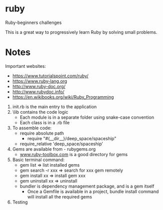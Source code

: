 ruby
====

Ruby-beginners challenges

This is a great way to progressively learn Ruby by solving small problems.

Notes
=============

Important websites:
+ https://www.tutorialspoint.com/ruby/
+ https://www.ruby-lang.org
+ http://www.ruby-doc.org/
+ http://www.rubydoc.info/
+ https://en.wikibooks.org/wiki/Ruby_Programming

1. init.rb is the main entry to the application
2. \lib contains the code logic
    + Each module is in a separate folder using snake-case convention
    + Each class is in a .rb file
3. To assemble code:
    + require absolute path
        + require "#{\_\_dir\_\_}/deep_space/spaceship"
    + require\_relative 'deep\_space/spaceship'
4. Gems are available from - rubygems.org
    + www.ruby-toolbox.com is a good directory for gems
5. Basic terminal command:
    + gem list => list installed gems
    + gem search -r xxx => search for xxx gem remotely
    + gem install xx => install gem xxx
    + gem uninstall xx => uninstall
    + bundler is dependency management package, and is a gem itself
        + Once a Gemfile is available in a project, bundle install command will install all the required gems
6. Testing
